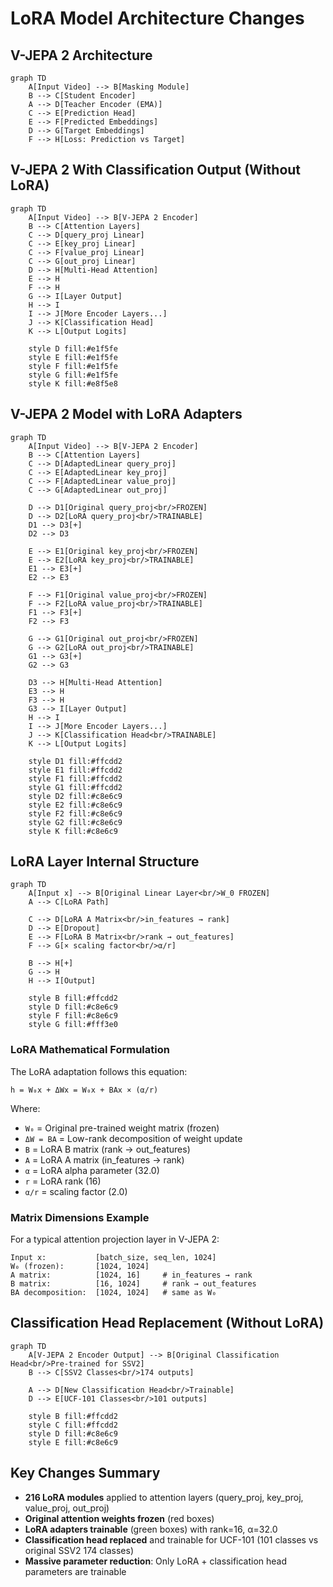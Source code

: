 # LoRA Model Architecture Changes

## V-JEPA 2 Architecture
```mermaid
graph TD
    A[Input Video] --> B[Masking Module]
    B --> C[Student Encoder]
    A --> D[Teacher Encoder (EMA)]
    C --> E[Prediction Head]
    E --> F[Predicted Embeddings]
    D --> G[Target Embeddings]
    F --> H[Loss: Prediction vs Target]
```

## V-JEPA 2 With Classification Output (Without LoRA)
```mermaid
graph TD
    A[Input Video] --> B[V-JEPA 2 Encoder]
    B --> C[Attention Layers]
    C --> D[query_proj Linear]
    C --> E[key_proj Linear]
    C --> F[value_proj Linear]
    C --> G[out_proj Linear]
    D --> H[Multi-Head Attention]
    E --> H
    F --> H
    G --> I[Layer Output]
    H --> I
    I --> J[More Encoder Layers...]
    J --> K[Classification Head]
    K --> L[Output Logits]

    style D fill:#e1f5fe
    style E fill:#e1f5fe
    style F fill:#e1f5fe
    style G fill:#e1f5fe
    style K fill:#e8f5e8
```

## V-JEPA 2 Model with LoRA Adapters
```mermaid
graph TD
    A[Input Video] --> B[V-JEPA 2 Encoder]
    B --> C[Attention Layers]
    C --> D[AdaptedLinear query_proj]
    C --> E[AdaptedLinear key_proj]
    C --> F[AdaptedLinear value_proj]
    C --> G[AdaptedLinear out_proj]

    D --> D1[Original query_proj<br/>FROZEN]
    D --> D2[LoRA query_proj<br/>TRAINABLE]
    D1 --> D3[+]
    D2 --> D3

    E --> E1[Original key_proj<br/>FROZEN]
    E --> E2[LoRA key_proj<br/>TRAINABLE]
    E1 --> E3[+]
    E2 --> E3

    F --> F1[Original value_proj<br/>FROZEN]
    F --> F2[LoRA value_proj<br/>TRAINABLE]
    F1 --> F3[+]
    F2 --> F3

    G --> G1[Original out_proj<br/>FROZEN]
    G --> G2[LoRA out_proj<br/>TRAINABLE]
    G1 --> G3[+]
    G2 --> G3

    D3 --> H[Multi-Head Attention]
    E3 --> H
    F3 --> H
    G3 --> I[Layer Output]
    H --> I
    I --> J[More Encoder Layers...]
    J --> K[Classification Head<br/>TRAINABLE]
    K --> L[Output Logits]

    style D1 fill:#ffcdd2
    style E1 fill:#ffcdd2
    style F1 fill:#ffcdd2
    style G1 fill:#ffcdd2
    style D2 fill:#c8e6c9
    style E2 fill:#c8e6c9
    style F2 fill:#c8e6c9
    style G2 fill:#c8e6c9
    style K fill:#c8e6c9
```

## LoRA Layer Internal Structure
```mermaid
graph TD
    A[Input x] --> B[Original Linear Layer<br/>W_0 FROZEN]
    A --> C[LoRA Path]

    C --> D[LoRA A Matrix<br/>in_features → rank]
    D --> E[Dropout]
    E --> F[LoRA B Matrix<br/>rank → out_features]
    F --> G[× scaling factor<br/>α/r]

    B --> H[+]
    G --> H
    H --> I[Output]

    style B fill:#ffcdd2
    style D fill:#c8e6c9
    style F fill:#c8e6c9
    style G fill:#fff3e0
```

### LoRA Mathematical Formulation

The LoRA adaptation follows this equation:
```
h = W₀x + ΔWx = W₀x + BAx × (α/r)
```

Where:
- `W₀` = Original pre-trained weight matrix (frozen)
- `ΔW = BA` = Low-rank decomposition of weight update
- `B` = LoRA B matrix (rank → out_features)
- `A` = LoRA A matrix (in_features → rank)
- `α` = LoRA alpha parameter (32.0)
- `r` = LoRA rank (16)
- `α/r` = scaling factor (2.0)

### Matrix Dimensions Example
For a typical attention projection layer in V-JEPA 2:
```
Input x:           [batch_size, seq_len, 1024]
W₀ (frozen):       [1024, 1024]
A matrix:          [1024, 16]     # in_features → rank
B matrix:          [16, 1024]     # rank → out_features
BA decomposition:  [1024, 1024]   # same as W₀
```

## Classification Head Replacement (Without LoRA)
```mermaid
graph TD
    A[V-JEPA 2 Encoder Output] --> B[Original Classification Head<br/>Pre-trained for SSV2]
    B --> C[SSV2 Classes<br/>174 outputs]

    A --> D[New Classification Head<br/>Trainable]
    D --> E[UCF-101 Classes<br/>101 outputs]

    style B fill:#ffcdd2
    style C fill:#ffcdd2
    style D fill:#c8e6c9
    style E fill:#c8e6c9
```

## Key Changes Summary
- **216 LoRA modules** applied to attention layers (query_proj, key_proj, value_proj, out_proj)
- **Original attention weights frozen** (red boxes)
- **LoRA adapters trainable** (green boxes) with rank=16, α=32.0
- **Classification head replaced** and trainable for UCF-101 (101 classes vs original SSV2 174 classes)
- **Massive parameter reduction**: Only LoRA + classification head parameters are trainable
